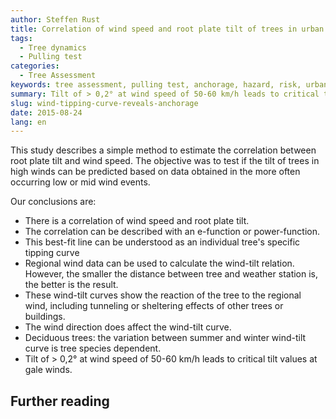 ```yaml
---
author: Steffen Rust
title: Correlation of wind speed and root plate tilt of trees in urban environment
tags: 
  - Tree dynamics
  - Pulling test
categories: 
  - Tree Assessment
keywords: tree assessment, pulling test, anchorage, hazard, risk, urban trees
summary: Tilt of > 0,2° at wind speed of 50-60 km/h leads to critical tilt values at gale winds.
slug: wind-tipping-curve-reveals-anchorage
date: 2015-08-24
lang: en
---
```


This study describes a simple method to estimate the correlation between root
plate tilt and wind speed. The objective was to test if the tilt of trees in high winds can be predicted based on
data obtained in the more often occurring low or mid wind events.

Our conclusions are:

- There is a correlation of wind speed and root plate tilt.
- The correlation can be described with an e-function or power-function.
- This best-fit line can be understood as an individual tree's specific tipping curve
- Regional wind data can be used to calculate the wind-tilt relation. However, the
smaller the distance between tree and weather station is, the better is the result.
- These wind-tilt curves show the reaction of the tree to the regional
wind, including tunneling or sheltering effects of other trees or buildings.
- The wind direction does affect the wind-tilt curve.
- Deciduous trees: the variation between summer and winter wind-tilt curve is
tree species dependent.
- Tilt of > 0,2° at wind speed of 50-60 km/h leads to critical tilt values at gale winds.

## Further reading